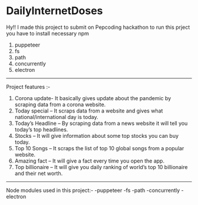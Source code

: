 # DailyInternetDoses
Hy!! 
I made this project to submit on Pepcoding hackathon
to run this prject you have to install necessary npm
1) puppeteer
2) fs
3) path
4) concurrently
5) electron
-------------------------------------------
Project features :-
 1) Corona update- It basically gives update about the pandemic by scraping data from a corona website.   
2) Today special – It scraps data from a website and gives what national/international day is today.
3) Today’s Headline – By scraping data from a news website it will tell you today’s top headlines.
4) Stocks – It will give information about some top stocks you can buy today.
5) Top 10 Songs – It scraps the list of top 10 global songs from a popular website.
6) Amazing fact – It will give a fact every time you open the app.
7) Top billionaire – It will give you daily ranking of world’s top 10 billionaire and their net worth.
--------------------------------------------
Node modules used in this project:-
-puppeteer
-fs
-path
-concurrently
-electron

